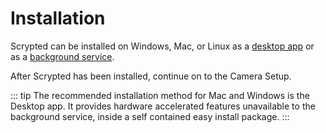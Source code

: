 # Installation

Scrypted can be installed on Windows, Mac, or Linux as a [desktop app](/desktop-application) or as a [background service](https://github.com/koush/scrypted#installation).

After Scrypted has been installed, continue on to the Camera Setup.

::: tip
The recommended installation method for Mac and Windows is the Desktop app. It provides hardware accelerated features unavailable to the background service, inside a self contained easy install package.
:::
